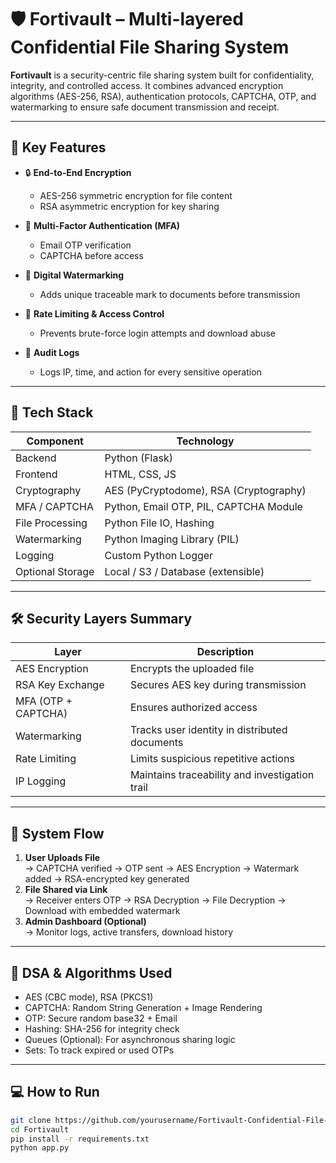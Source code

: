 # 🛡️ Fortivault – Multi-layered Confidential File Sharing System

**Fortivault** is a security-centric file sharing system built for confidentiality, integrity, and controlled access. It combines advanced encryption algorithms (AES-256, RSA), authentication protocols, CAPTCHA, OTP, and watermarking to ensure safe document transmission and receipt.

---

## 🔐 Key Features

- 🔒 **End-to-End Encryption**  
  - AES-256 symmetric encryption for file content  
  - RSA asymmetric encryption for key sharing

- 🧩 **Multi-Factor Authentication (MFA)**  
  - Email OTP verification  
  - CAPTCHA before access

- 🧼 **Digital Watermarking**  
  - Adds unique traceable mark to documents before transmission

- 🔄 **Rate Limiting & Access Control**  
  - Prevents brute-force login attempts and download abuse

- 🧾 **Audit Logs**  
  - Logs IP, time, and action for every sensitive operation

---

## 🧰 Tech Stack

| Component            | Technology         |
|----------------------|--------------------|
| Backend              | Python (Flask)     |
| Frontend             | HTML, CSS, JS      |
| Cryptography         | AES (PyCryptodome), RSA (Cryptography) |
| MFA / CAPTCHA        | Python, Email OTP, PIL, CAPTCHA Module |
| File Processing      | Python File IO, Hashing |
| Watermarking         | Python Imaging Library (PIL) |
| Logging              | Custom Python Logger |
| Optional Storage     | Local / S3 / Database (extensible) |

---

## 🛠️ Security Layers Summary

| Layer                  | Description                                       |
|------------------------|---------------------------------------------------|
| AES Encryption         | Encrypts the uploaded file                       |
| RSA Key Exchange       | Secures AES key during transmission              |
| MFA (OTP + CAPTCHA)    | Ensures authorized access                        |
| Watermarking           | Tracks user identity in distributed documents    |
| Rate Limiting          | Limits suspicious repetitive actions             |
| IP Logging             | Maintains traceability and investigation trail   |

---

## 🔢 System Flow

1. **User Uploads File**  
   → CAPTCHA verified → OTP sent → AES Encryption → Watermark added → RSA-encrypted key generated  
2. **File Shared via Link**  
   → Receiver enters OTP → RSA Decryption → File Decryption → Download with embedded watermark  
3. **Admin Dashboard (Optional)**  
   → Monitor logs, active transfers, download history

---

## 🧠 DSA & Algorithms Used

- AES (CBC mode), RSA (PKCS1)
- CAPTCHA: Random String Generation + Image Rendering
- OTP: Secure random base32 + Email
- Hashing: SHA-256 for integrity check
- Queues (Optional): For asynchronous sharing logic
- Sets: To track expired or used OTPs

---

## 💻 How to Run

```bash
git clone https://github.com/yourusername/Fortivault-Confidential-File-Sharing-System.git
cd Fortivault
pip install -r requirements.txt
python app.py
